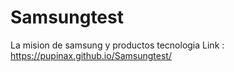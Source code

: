 # Samsungtest
La mision de samsung y productos tecnologia
Link : https://pupinax.github.io/Samsungtest/
